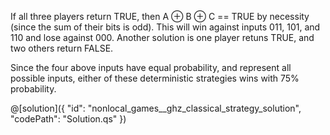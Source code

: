 If all three players return TRUE, then A $\oplus$ B $\oplus$ C == TRUE by necessity (since the sum of their bits is odd).
This will win against inputs 011, 101, and 110 and lose against 000.
Another solution is one player retuns TRUE, and two others return FALSE.

Since the four above inputs have equal probability, and represent all possible inputs,
either of these deterministic strategies wins with $75\%$ probability.

@[solution]({
    "id": "nonlocal_games__ghz_classical_strategy_solution",
    "codePath": "Solution.qs"
})

